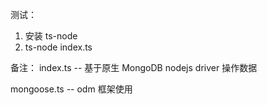 测试：
1. 安装 ts-node
2. ts-node index.ts


备注：
index.ts -- 基于原生 MongoDB nodejs driver 操作数据

mongoose.ts -- odm 框架使用